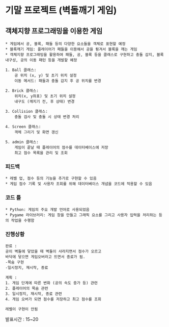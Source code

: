 # 기말 프로젝트 (벽돌깨기 게임)

## 객체지향 프로그래밍을 이용한 게임

```
* 게임에서 공, 블록, 패들 등의 다양한 요소들을 객체로 표현할 예정
* 블록깨기 게임: 플레이어가 패들을 이용해서 공을 튕겨서 블록을 깨는 게임
* 객체지향 프로그래밍을 활용하여 패들, 공, 블록 등을 클래스로 구현하고 충돌 감지, 블록 내구성, 공의 이동 패턴 등을 개발할 예정
```

```
1. Ball 클래스:
    공 위치 (x, y) 및 초기 위치 설정
    이동 메서드: 패들과 충돌 감지 후 공 위치를 변경

2. Brick 클래스:
    위치(x, y좌표) 및 초기 위치 설정
    내구도 (깨지기 전, 후 상태) 변경

3. Collision 클래스:
    충돌 검사 및 충돌 시 상태 변경 처리

4. Screen 클래스:
    객체 그리기 및 화면 갱신

5. admin 클래스:
    게임이 끝날 때 플레이어의 점수를 데이터베이스에 저장
    최고 점수 목록을 관리 및 조회
```

### 피드백
```
* 레벨 업, 점수 등의 기능을 추가로 구현할 수 있음
* 게임 점수 기록 및 사용자 조회를 위해 데이터베이스 개념을 코드에 적용할 수 있음
```

### 코드 틀
```
* Python: 게임의 주요 개발 언어로 사용되었음
* Pygame 라이브러리: 게임 창을 만들고 그래픽 요소를 그리고 사용자 입력을 처리하는 등의 작업을 수행함
```

### 진행상황
```
완료 :  
공이 벽돌에 닿았을 때 벽돌이 사라지면서 점수가 오르고
바닥에 닿으면 게임오버라고 뜨면서 종료가 됨.
-목숨 구현
-일시정지, 재시작, 종료

계획 :  
1. 게임 단계에 따른 변화 (공의 속도 증가 등) 관련
2. 플레이어의 목숨 관련
3. 일시정지, 재시작, 종료 관련
4. 게임 오버가 되면 점수를 저장하고 최고 점수를 조회

레벨이 구현이 안됨
```


발표시간 : 15~20

<!-- ![Database](./project.png) -->